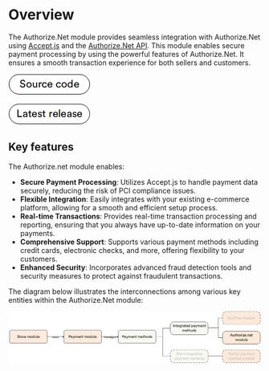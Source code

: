 # Overview

The Authorize.Net module provides seamless integration with Authorize.Net using [Accept.js](https://developer.authorize.net/api/reference/features/acceptjs.html) and the [Authorize.Net API](http://developer.authorize.net/api). This module enables secure payment processing by using the powerful features of Authorize.Net. It ensures a smooth transaction experience for both sellers and customers. 

[![Source code](media/source_code.png)](https://github.com/VirtoCommerce/vc-module-authorize-net)

[![Latest release](media/latest_release.png)](https://github.com/VirtoCommerce/vc-module-authorize-net/releases)

## Key features

The Authorize.net module enables:

- **Secure Payment Processing**: Utilizes Accept.js to handle payment data securely, reducing the risk of PCI compliance issues.
- **Flexible Integration**: Easily integrates with your existing e-commerce platform, allowing for a smooth and efficient setup process.
- **Real-time Transactions**: Provides real-time transaction processing and reporting, ensuring that you always have up-to-date information on your payments.
- **Comprehensive Support**: Supports various payment methods including credit cards, electronic checks, and more, offering flexibility to your customers.
- **Enhanced Security**: Incorporates advanced fraud detection tools and security measures to protect against fraudulent transactions.

The diagram below illustrates the interconnections among various key entities within the Authorize.Net module:

![Key entities](media/key-entities.png)


